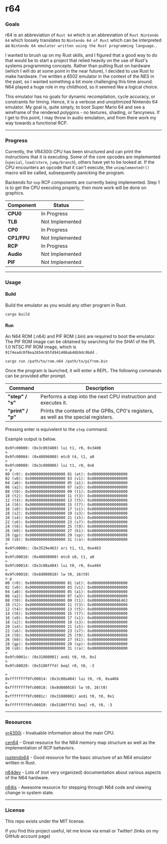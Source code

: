 r64
===

### Goals

r64 is an abbreviation of `Rust 64` which is an abbreviation of `Rust Nintendo 64` which loosely translates to `Nintendo 64 of Rust` which can be interpreted as `Nintendo 64 emulator written using the Rust programming language.`.

I wanted to brush up on my Rust skills, and I figured that a good way to do that would be to start a project that relied heavily on the use of Rust's systems programming concepts. Rather than putting Rust on hardware (which I will do at some point in the near future), I decided to use Rust to make hardware. I've written a 6502 emulator in the context of the NES in the past, so I wanted something a bit more challenging this time around. N64 played a huge role in my childhood, so it seemed like a logical choice.

This emulator has no goals for dynamic recompilation, cycle accuracy, or constraints for timing. Hence, it is a verbose and unoptimized Nintendo 64 emulator. My goal is, quite simply, to boot Super Mario 64 and see a wireframe of the rendered polygons - no textures, shading, or fancyness. If I get to this point, I may throw in audio emulation, and from there work my way towards a functional RCP.

---

### Progress

Currently, the VR4300i CPU has been structured and can print the instructions that it is executing. Some of the core opcodes are implemented (`special`, `load/store`, `jump/branch`), others have yet to be looked at. If the CPU encounters an opcode that it can't execute, the `unimplemented!()` macro will be called, subsequently panicking the program.

Backends for `nop` RCP components are currently being implemented. Step 1 is to get the CPU executing properly, then more work will be done on graphics.

| Component   | Status          |
|-------------|-----------------|
| **CPU0**    | In Progress     |
| **TLB**     | Not Implemented |
| **CP0**     | In Progress     |
| **CP1/FPU** | Not Implemented |
| **RCP**     | In Progress     |
| **Audio**   | Not Implemented |
| **PIF**     | Not Implemented |

---

### Usage

#### Build

Build the emulator as you would any other program in Rust.

```
cargo build
```

#### Run

An N64 ROM (.n64) and PIF ROM (.bin) are required to boot the emulator. The PIF ROM image can be obtained by searching for the SHA1 of the IPL 1.0 NTSC PIF ROM image, which is `9174eadc0f0ea2654c95fd941406ab46b9dc9bdd `.

```
cargo run /path/to/rom.n64 /path/to/pifrom.bin
```

Once the program is launched, it will enter a REPL. The following commands can be provided after prompt.

| Command   | Description                                                                                 |
|-----------|---------------------------------------------------------------------------------------------|
| **"step" / "s"**  | Performs a step into the next CPU instruction and executes it.                      |
| **"print" / "p"** | Prints the contents of the GPRs, CP0's registers, as well as the special registers. |

Pressing enter is equivelent to the `step` command.

Example output is below.

```
0x9fc00000: (0x3c093400) lui t1, r0, 0x3400
> 
0x9fc00004: (0x40896000) mtc0 t4, t1, a0
> 
0x9fc00008: (0x3c090006) lui t1, r0, 0x6
> p
00 (r0): 0x0000000000000000 01 (at): 0x0000000000000000 
02 (v0): 0x0000000000000000 03 (v1): 0x0000000000000000 
04 (a0): 0x0000000000000000 05 (a1): 0x0000000000000000 
06 (a2): 0x0000000000000000 07 (a3): 0x0000000000000000 
08 (t0): 0x0000000000000000 09 (t1): 0x0000000000060000 
10 (t2): 0x0000000000000000 11 (t3): 0x0000000000000000 
12 (t4): 0x0000000000000000 13 (t5): 0x0000000000000000 
14 (t6): 0x0000000000000000 15 (t7): 0x0000000000000000 
16 (s0): 0x0000000000000000 17 (s1): 0x0000000000000000 
18 (s2): 0x0000000000000000 19 (s3): 0x0000000000000000 
20 (s4): 0x0000000000000000 21 (s5): 0x0000000000000000 
22 (s6): 0x0000000000000000 23 (s7): 0x0000000000000000 
24 (t8): 0x0000000000000000 25 (t9): 0x0000000000000000 
26 (k0): 0x0000000000000000 27 (k1): 0x0000000000000000 
28 (gp): 0x0000000000000000 29 (sp): 0x0000000000000000 
30 (s8): 0x0000000000000000 31 (ra): 0x0000000000000000 
> 
0x9fc0000c: (0x3529e463) ori t1, t1, 0xe463
> 
0x9fc00010: (0x40898000) mtc0 s0, t1, a0
> 
0x9fc00014: (0x3c08a404) lui t0, r0, 0xa404
> 
0x9fc00018: (0x8d080010) lw t0, 16(t0)
> p
00 (r0): 0x0000000000000000 01 (at): 0x0000000000000000 
02 (v0): 0x0000000000000000 03 (v1): 0x0000000000000000 
04 (a0): 0x0000000000000000 05 (a1): 0x0000000000000000 
06 (a2): 0x0000000000000000 07 (a3): 0x0000000000000000 
08 (t0): 0x0000000000000000 09 (t1): 0x000000000006E463 
10 (t2): 0x0000000000000000 11 (t3): 0x0000000000000000 
12 (t4): 0x0000000000000000 13 (t5): 0x0000000000000000 
14 (t6): 0x0000000000000000 15 (t7): 0x0000000000000000 
16 (s0): 0x0000000000000000 17 (s1): 0x0000000000000000 
18 (s2): 0x0000000000000000 19 (s3): 0x0000000000000000 
20 (s4): 0x0000000000000000 21 (s5): 0x0000000000000000 
22 (s6): 0x0000000000000000 23 (s7): 0x0000000000000000 
24 (t8): 0x0000000000000000 25 (t9): 0x0000000000000000 
26 (k0): 0x0000000000000000 27 (k1): 0x0000000000000000 
28 (gp): 0x0000000000000000 29 (sp): 0x0000000000000000 
30 (s8): 0x0000000000000000 31 (ra): 0x0000000000000000 
> 
0x9fc0001c: (0x31080001) andi t0, t0, 0x1
> 
0x9fc00020: (0x5100fffd) beql r0, t0, -3

> 
0xffffffff9fc00014: (0x3c08a404) lui t0, r0, 0xa404
> 
0xffffffff9fc00018: (0x8d080010) lw t0, 16(t0)
> 
0xffffffff9fc0001c: (0x31080001) andi t0, t0, 0x1
> 
0xffffffff9fc00020: (0x5100fffd) beql r0, t0, -3
```

---

### Resources

[vr4300i](http://datasheets.chipdb.org/NEC/Vr-Series/Vr43xx/U10504EJ7V0UMJ1.pdf) - Invaluable information about the main CPU.

[cen64](http://github.com/tj90241/cen64) - Great resource for the N64 memory map structure as well as the implementation of RCP behaviors.

[rustendo64](https://github.com/yupferris/rustendo64) - Good resource for the basic structure of an N64 emulator written in Rust.

[n64dev](https://github.com/mikeryan/n64dev) - Lots of (not very organized) documentation about various aspects of the N64 hardware.

[n64js](http://hulkholden.github.io/n64js/) - Awesome resource for stepping through N64 code and viewing change in system state.

---

### License

This repo exists under the MIT license.

If you find this project useful, let me know via email or Twitter! (links on my GitHub account page)
